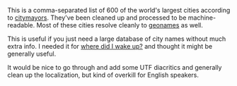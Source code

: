 This is a comma-separated list of 600 of the world's largest cities according to
[citymayors](http://www.citymayors.com/features/largest_cities1.html). They've
been cleaned up and processed to be machine-readable. Most of these cities
resolve cleanly to [geonames](http://geonames.org) as well.

This is useful if you just need a large database of city names without much
extra info. I needed it for [where did I wake up?](http://wdiwu.heroku.com) and
thought it might be generally useful.

It would be nice to go through and add some UTF diacritics and generally clean
up the localization, but kind of overkill for English speakers.
